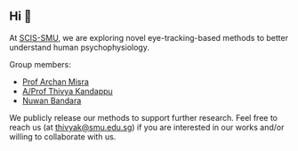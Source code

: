 ## Hi 👋

At [SCIS-SMU](https://computing.smu.edu.sg/), we are exploring novel eye-tracking-based methods to better understand human psychophysiology.

Group members:
* [Prof Archan Misra](https://sites.google.com/view/archan-misra)
* [A/Prof Thivya Kandappu](https://www.thivyak.info/)
* [Nuwan Bandara](https://www.nuwanbandara.com/)

We publicly release our methods to support further research. Feel free to reach us (at thivyak@smu.edu.sg) if you are interested in our works and/or willing to collaborate with us. 

<!--

**Here are some ideas to get you started:**

🙋‍♀️ A short introduction - what is your organization all about?
🌈 Contribution guidelines - how can the community get involved?
👩‍💻 Useful resources - where can the community find your docs? Is there anything else the community should know?
🍿 Fun facts - what does your team eat for breakfast?
🧙 Remember, you can do mighty things with the power of [Markdown](https://docs.github.com/github/writing-on-github/getting-started-with-writing-and-formatting-on-github/basic-writing-and-formatting-syntax)
-->
